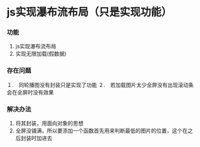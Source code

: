 # js实现瀑布流布局（只是实现功能）
### 功能
1. js实现瀑布流布局
2. 实现无限加载(假数据)
### 存在问题
１.　同轮播图没有封装只是实现了功能
２.　若加载图片太少全屏没有出现滚动条　会在全屏时没有效果
### 解决办法
1. 将其封装，用面向对象的思想
2. 全屏没铺满，所以要添加一个函数首先用来判断最低的图片的位置，这个在之后封装时加进去